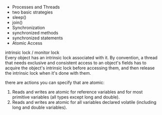  <ul>
 <li>Processes and Threads</li>
 <li>two basic strategies</li> 
 <li>sleep()</li>
 <li>join()</li>
 <li>Synchronization</li> 
 <li>synchronized methods</li> 
 <li>synchronized statements</li>
 <li>Atomic Access</li>
 </ul>
 <p>
 intrinsic lock / monitor lock<br />
 Every object has an intrinsic lock associated with it. By convention, a thread that needs exclusive and consistent access to an object's fields has to acquire the object's intrinsic lock before accessing them, and then release the intrinsic lock when it's done with them.
 </p>
 <p>
  there are actions you can specify that are atomic:
	<ol>
	<li>Reads and writes are atomic for reference variables and for most primitive variables (all types except long and double).</li>
	<li>Reads and writes are atomic for all variables declared volatile (including long and double variables).</li>
	</ol>
 </p>